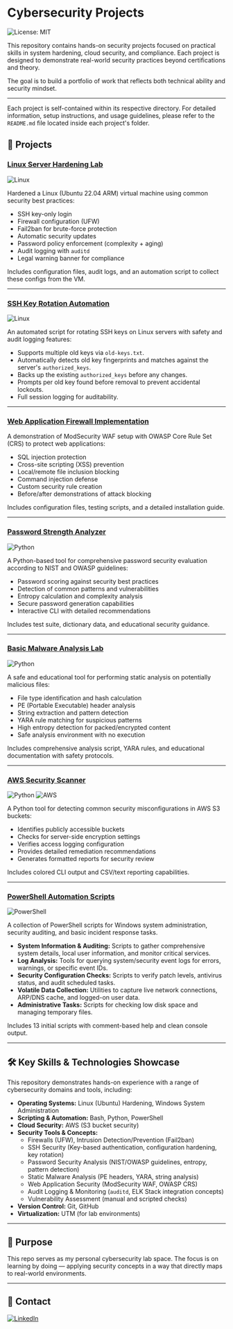 # Cybersecurity Projects

![License: MIT](https://img.shields.io/badge/License-MIT-yellow.svg)

This repository contains hands-on security projects focused on practical skills in system hardening, cloud security, and compliance. Each project is designed to demonstrate real-world security practices beyond certifications and theory.

The goal is to build a portfolio of work that reflects both technical ability and security mindset.

---

Each project is self-contained within its respective directory. For detailed information, setup instructions, and usage guidelines, please refer to the `README.md` file located inside each project's folder.

## 📂 Projects

### [Linux Server Hardening Lab](./linux-server-hardening/)
![Linux](https://img.shields.io/badge/Linux-Hardening-yellow)

Hardened a Linux (Ubuntu 22.04 ARM) virtual machine using common security best practices:
- SSH key-only login
- Firewall configuration (UFW)
- Fail2ban for brute-force protection
- Automatic security updates
- Password policy enforcement (complexity + aging)
- Audit logging with `auditd`
- Legal warning banner for compliance

Includes configuration files, audit logs, and an automation script to collect these configs from the VM.

---

### [SSH Key Rotation Automation](./ssh-key-rotation/)
![Linux](https://img.shields.io/badge/Linux-Automation-yellow)

An automated script for rotating SSH keys on Linux servers with safety and audit logging features:
- Supports multiple old keys via `old-keys.txt`.
- Automatically detects old key fingerprints and matches against the server's `authorized_keys`.
- Backs up the existing `authorized_keys` before any changes.
- Prompts per old key found before removal to prevent accidental lockouts.
- Full session logging for auditability.

---

### [Web Application Firewall Implementation](./web-app-firewall/)
A demonstration of ModSecurity WAF setup with OWASP Core Rule Set (CRS) to protect web applications:
- SQL injection protection
- Cross-site scripting (XSS) prevention
- Local/remote file inclusion blocking
- Command injection defense
- Custom security rule creation
- Before/after demonstrations of attack blocking

Includes configuration files, testing scripts, and a detailed installation guide.

---

### [Password Strength Analyzer](./password-analyzer/)
![Python](https://img.shields.io/badge/Python-3.11-blue)

A Python-based tool for comprehensive password security evaluation according to NIST and OWASP guidelines:
- Password scoring against security best practices
- Detection of common patterns and vulnerabilities
- Entropy calculation and complexity analysis
- Secure password generation capabilities
- Interactive CLI with detailed recommendations

Includes test suite, dictionary data, and educational security guidance.

---

### [Basic Malware Analysis Lab](./malware-analysis-lab/)
![Python](https://img.shields.io/badge/Python-3.11-blue)

A safe and educational tool for performing static analysis on potentially malicious files:
- File type identification and hash calculation
- PE (Portable Executable) header analysis
- String extraction and pattern detection
- YARA rule matching for suspicious patterns
- High entropy detection for packed/encrypted content
- Safe analysis environment with no execution

Includes comprehensive analysis script, YARA rules, and educational documentation with safety protocols.

---

### [AWS Security Scanner](./aws-security-scanner/)
![Python](https://img.shields.io/badge/Python-3.11-blue) ![AWS](https://img.shields.io/badge/AWS-Security-green)

A Python tool for detecting common security misconfigurations in AWS S3 buckets:
- Identifies publicly accessible buckets
- Checks for server-side encryption settings
- Verifies access logging configuration
- Provides detailed remediation recommendations
- Generates formatted reports for security review

Includes colored CLI output and CSV/text reporting capabilities.

---

### [PowerShell Automation Scripts](./powershell-automation/)
![PowerShell](https://img.shields.io/badge/PowerShell-Automation-blue)

A collection of PowerShell scripts for Windows system administration, security auditing, and basic incident response tasks.
- **System Information & Auditing:** Scripts to gather comprehensive system details, local user information, and monitor critical services.
- **Log Analysis:** Tools for querying system/security event logs for errors, warnings, or specific event IDs.
- **Security Configuration Checks:** Scripts to verify patch levels, antivirus status, and audit scheduled tasks.
- **Volatile Data Collection:** Utilities to capture live network connections, ARP/DNS cache, and logged-on user data.
- **Administrative Tasks:** Scripts for checking low disk space and managing temporary files.

Includes 13 initial scripts with comment-based help and clean console output.

---

## 🛠️ Key Skills & Technologies Showcase
This repository demonstrates hands-on experience with a range of cybersecurity domains and tools, including:

-   **Operating Systems:** Linux (Ubuntu) Hardening, Windows System Administration
-   **Scripting & Automation:** Bash, Python, PowerShell
-   **Cloud Security:** AWS (S3 bucket security)
-   **Security Tools & Concepts:**
    -   Firewalls (UFW), Intrusion Detection/Prevention (Fail2ban)
    -   SSH Security (Key-based authentication, configuration hardening, key rotation)
    -   Password Security Analysis (NIST/OWASP guidelines, entropy, pattern detection)
    -   Static Malware Analysis (PE headers, YARA, string analysis)
    -   Web Application Security (ModSecurity WAF, OWASP CRS)
    -   Audit Logging & Monitoring (`auditd`, ELK Stack integration concepts)
    -   Vulnerability Assessment (manual and scripted checks)
-   **Version Control:** Git, GitHub
-   **Virtualization:** UTM (for lab environments)

---

## 🎯 Purpose
This repo serves as my personal cybersecurity lab space. The focus is on learning by doing — applying security concepts in a way that directly maps to real-world environments.


---

## 📧 Contact

[![LinkedIn](https://img.shields.io/badge/LinkedIn-0077B5?style=for-the-badge&logo=linkedin&logoColor=white)](https://www.linkedin.com/in/enzolucchesi)
